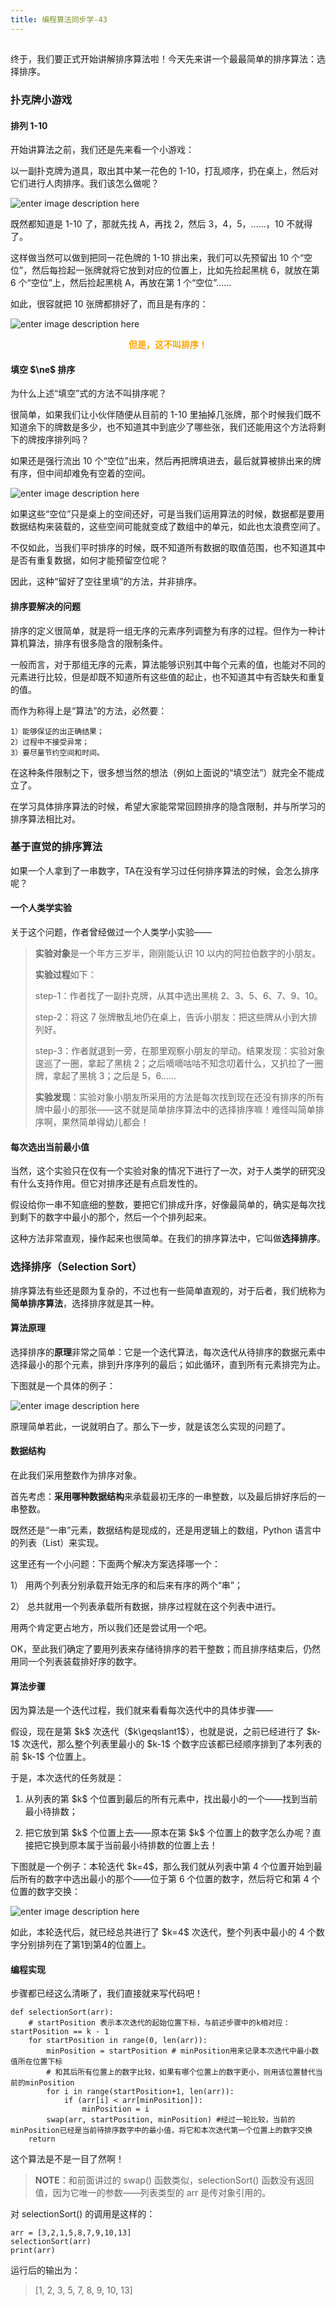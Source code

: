 ```yaml
---
title: 编程算法同步学-43
---
```

<article id="topicContainer" class="column_content"><h2 class="topic_title"></h2><div><p>终于，我们要正式开始讲解排序算法啦！今天先来讲一个最最简单的排序算法：选择排序。</p>
<h3 id="">扑克牌小游戏</h3>
<h4 id="110">排列 1-10</h4>
<p>开始讲算法之前，我们还是先来看一个小游戏：</p>
<p>以一副扑克牌为道具，取出其中某一花色的 1-10，打乱顺序，扔在桌上，然后对它们进行人肉排序。我们该怎么做呢？</p>
<p><img src="https://images.gitbook.cn/5f3ddc10-a496-11e9-8efd-09cc8f7db509" alt="enter image description here" /></p>
<p>既然都知道是 1-10 了，那就先找 A，再找 2，然后 3，4，5，……，10 不就得了。</p>
<p>这样做当然可以做到把同一花色牌的 1-10 排出来，我们可以先预留出 10 个“空位”，然后每捡起一张牌就将它放到对应的位置上，比如先捡起黑桃 6，就放在第 6 个“空位”上，然后捡起黑桃 A，再放在第 1 个“空位”……</p>
<p>如此，很容就把 10 张牌都排好了，而且是有序的：</p>
<p><img src="https://images.gitbook.cn/82435050-a496-11e9-b802-f18daf16e87f" alt="enter image description here" /></p>
<p><center><font color=orange><strong>但是，这不叫排序！</strong></font></center></p>
<h4 id="dned">填空 $\ne$ 排序</h4>
<p>为什么上述“填空”式的方法不叫排序呢？</p>
<p>很简单，如果我们让小伙伴随便从目前的 1-10 里抽掉几张牌，那个时候我们既不知道余下的牌数是多少，也不知道其中到底少了哪些张，我们还能用这个方法将剩下的牌按序排列吗？</p>
<p>如果还是强行流出 10 个“空位”出来，然后再把牌填进去，最后就算被排出来的牌有序，但中间却难免有空着的空间。</p>
<p><img src="https://images.gitbook.cn/781c48c0-a496-11e9-a080-df9e620cefb4" alt="enter image description here" /></p>
<p>如果这些“空位”只是桌上的空间还好，可是当我们运用算法的时候，数据都是要用数据结构来装载的，这些空间可能就变成了数组中的单元，如此也太浪费空间了。</p>
<p>不仅如此，当我们平时排序的时候，既不知道所有数据的取值范围，也不知道其中是否有重复数据，如何才能预留空位呢？</p>
<p>因此，这种“留好了空往里填”的方法，并非排序。</p>
<h4 id="-1">排序要解决的问题</h4>
<p>排序的定义很简单，就是将一组无序的元素序列调整为有序的过程。但作为一种计算机算法，排序有很多隐含的限制条件。</p>
<p>一般而言，对于那组无序的元素，算法能够识别其中每个元素的值，也能对不同的元素进行比较，但是却既不知道所有这些值的起止，也不知道其中有否缺失和重复的值。</p>
<p>而作为称得上是“算法”的方法，必然要：</p>
<pre><code>1）能够保证的出正确结果；
2）过程中不接受异常；
3）要尽量节约空间和时间。
</code></pre>
<p>在这种条件限制之下，很多想当然的想法（例如上面说的“填空法”）就完全不能成立了。</p>
<p>在学习具体排序算法的时候，希望大家能常常回顾排序的隐含限制，并与所学习的排序算法相比对。</p>
<h3 id="-2">基于直觉的排序算法</h3>
<p>如果一个人拿到了一串数字，TA在没有学习过任何排序算法的时候，会怎么排序呢？</p>
<h4 id="-3">一个人类学实验</h4>
<p>关于这个问题，作者曾经做过一个人类学小实验——</p>
<blockquote>
  <p><strong>实验对象</strong>是一个年方三岁半，刚刚能认识 10 以内的阿拉伯数字的小朋友。</p>
  <p><strong>实验过程</strong>如下：</p>
  <p>step-1：作者找了一副扑克牌，从其中选出黑桃 2、3、5、6、7、9、10。</p>
  <p>step-2：将这 7 张牌散乱地仍在桌上，告诉小朋友：把这些牌从小到大排列好。</p>
  <p>step-3：作者就退到一旁，在那里观察小朋友的举动。结果发现：实验对象逡巡了一圈，拿起了黑桃 2；之后嘀嘀咕咕不知念叨着什么，又扒拉了一圈牌，拿起了黑桃 3；之后是 5，6……</p>
  <p><strong>实验发现</strong>：实验对象小朋友所采用的方法是每次找到现在还没有排序的所有牌中最小的那张——这不就是简单排序算法中的选择排序嘛！难怪叫简单排序啊，果然简单得幼儿都会！</p>
</blockquote>
<h4 id="-4">每次选出当前最小值</h4>
<p>当然，这个实验只在仅有一个实验对象的情况下进行了一次，对于人类学的研究没有什么支持作用。但它对排序还是有点启发性的。</p>
<p>假设给你一串不知底细的整数，要把它们排成升序，好像最简单的，确实是每次找到剩下的数字中最小的那个，然后一个个排列起来。</p>
<p>这种方法非常直观，操作起来也很简单。在我们的排序算法中，它叫做<strong>选择排序</strong>。</p>
<h3 id="selectionsort">选择排序（Selection Sort）</h3>
<p>排序算法有些还是颇为复杂的，不过也有一些简单直观的，对于后者，我们统称为<strong>简单排序算法</strong>，选择排序就是其一种。</p>
<h4 id="-5">算法原理</h4>
<p>选择排序的<strong>原理</strong>非常之简单：它是一个迭代算法，每次迭代从待排序的数据元素中选择最小的那个元素，排到升序序列的最后；如此循环，直到所有元素排完为止。</p>
<p>下图就是一个具体的例子：</p>
<p><img src="https://images.gitbook.cn/9475ab60-a496-11e9-8efd-09cc8f7db509" alt="enter image description here" /></p>
<p>原理简单若此，一说就明白了。那么下一步，就是该怎么实现的问题了。</p>
<h4 id="-6">数据结构</h4>
<p>在此我们采用整数作为排序对象。</p>
<p>首先考虑：<strong>采用哪种数据结构</strong>来承载最初无序的一串整数，以及最后排好序后的一串整数。</p>
<p>既然还是“一串”元素，数据结构是现成的，还是用逻辑上的数组，Python 语言中的列表（List）来实现。</p>
<p>这里还有一个小问题：下面两个解决方案选择哪一个：</p>
<p>1） 用两个列表分别承载开始无序的和后来有序的两个“串”；</p>
<p>2） 总共就用一个列表承载所有数据，排序过程就在这个列表中进行。</p>
<p>用两个肯定更占地方，所以我们还是尝试用一个吧。</p>
<p>OK，至此我们确定了要用列表来存储待排序的若干整数；而且排序结束后，仍然用同一个列表装载排好序的数字。</p>
<h4 id="-7">算法步骤</h4>
<p>因为算法是一个迭代过程，我们就来看看每次迭代中的具体步骤——</p>
<p>假设，现在是第 $k$ 次迭代（$k\geqslant1$），也就是说，之前已经进行了 $k-1$ 次迭代，那么整个列表里最小的 $k-1$ 个数字应该都已经顺序排到了本列表的前 $k-1$ 个位置上。</p>
<p>于是，本次迭代的任务就是：</p>
<ol>
<li><p>从列表的第 $k$ 个位置到最后的所有元素中，找出最小的一个——找到当前最小待排数；</p></li>
<li><p>把它放到第 $k$ 个位置上去——原本在第 $k$ 个位置上的数字怎么办呢？直接把它换到原本属于当前最小待排数的位置上去！</p></li>
</ol>
<p>下图就是一个例子：本轮迭代 $k=4$，那么我们就从列表中第 4 个位置开始到最后所有的数字中选出最小的那个——位于第 6 个位置的数字，然后将它和第 4 个位置的数字交换：</p>
<p><img src="https://images.gitbook.cn/a2d812b0-a496-11e9-a080-df9e620cefb4" alt="enter image description here" /></p>
<p>如此，本轮迭代后，就已经总共进行了 $k=4$ 次迭代，整个列表中最小的 4 个数字分别排列在了第1到第4的位置上。</p>
<h4 id="-8">编程实现</h4>
<p>步骤都已经这么清晰了，我们直接就来写代码吧！</p>
<pre><code>def selectionSort(arr):
    # startPosition 表示本次迭代的起始位置下标，与前述步骤中的k相对应：startPosition == k - 1
    for startPosition in range(0, len(arr)): 
        minPosition = startPosition # minPosition用来记录本次迭代中最小数值所在位置下标
        # 和其后所有位置上的数字比较，如果有哪个位置上的数字更小，则用该位置替代当前的minPosition
        for i in range(startPosition+1, len(arr)): 
            if (arr[i] &lt; arr[minPosition]):
                minPosition = i
        swap(arr, startPosition, minPosition) #经过一轮比较，当前的minPosition已经是当前待排序数字中的最小值，将它和本次迭代第一个位置上的数字交换
    return
</code></pre>
<p>这个算法是不是一目了然啊！</p>
<blockquote>
  <p><strong>NOTE</strong>：和前面讲过的 swap() 函数类似，selectionSort() 函数没有返回值，因为它唯一的参数——列表类型的 arr 是传对象引用的。</p>
</blockquote>
<p>对 selectionSort() 的调用是这样的：</p>
<pre><code>arr = [3,2,1,5,8,7,9,10,13]
selectionSort(arr)
print(arr)
</code></pre>
<p>运行后的输出为：</p>
<blockquote>
  <p>[1, 2, 3, 5, 7, 8, 9, 10, 13]</p>
</blockquote></div></article>